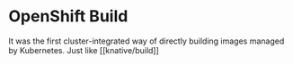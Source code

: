 # OpenShift Build
It was the first cluster-integrated way of directly building images managed by Kubernetes. Just like [[knative/build]]
